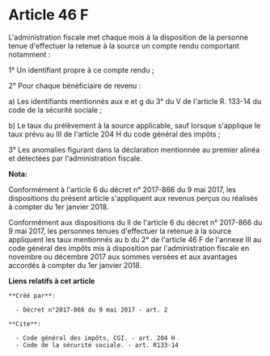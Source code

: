 # Article 46 F

L'administration fiscale met chaque mois à la disposition de la personne tenue d'effectuer la retenue à la source un compte
rendu comportant notamment : 

1° Un identifiant propre à ce compte rendu ; 

2° Pour chaque bénéficiaire de revenu : 

a) Les identifiants mentionnés aux e et g du 3° du V de l'article R. 133-14 du code de la sécurité sociale ; 

b) Le taux du prélèvement à la source applicable, sauf lorsque s'applique le taux prévu au III de l'article 204 H du code
général des impôts ; 

3° Les anomalies figurant dans la déclaration mentionnée au premier alinéa et détectées par l'administration fiscale.

**Nota:**

Conformément à l'article 6 du décret n° 2017-866 du 9 mai 2017, les dispositions du présent article s'appliquent aux revenus
perçus ou réalisés à compter du 1er janvier 2018.

Conformément aux dispositions du II de l'article 6 du décret n° 2017-866 du 9 mai 2017, les personnes tenues d'effectuer la
retenue à la source appliquent les taux mentionnés au b du 2° de l'article 46 F de l'annexe III au code général des impôts
mis à disposition par l'administration fiscale en novembre ou décembre 2017 aux sommes versées et aux avantages accordés à
compter du 1er janvier 2018.

**Liens relatifs à cet article**

	**Créé par**:

	  - Décret n°2017-866 du 9 mai 2017 - art. 2

	**Cite**:

	  - Code général des impôts, CGI. - art. 204 H
	  - Code de la sécurité sociale. - art. R133-14
